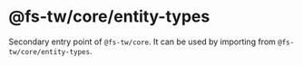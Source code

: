# @fs-tw/core/entity-types

Secondary entry point of `@fs-tw/core`. It can be used by importing from `@fs-tw/core/entity-types`.
